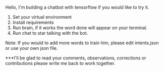 Hello,
I'm building a chatbot with tensorflow if you would like to try it.

1. Set your virtual environment
2. Install requirements
3. Run brain, if it works the word done will appear on your terminal.
4. Run chat to star talking with the bot.

Note: If you would to add more words to train him, please edit intents.json or use your own json file.


***I'll be glad to read your comments, observations, corrections or contributions please write me back to work together.